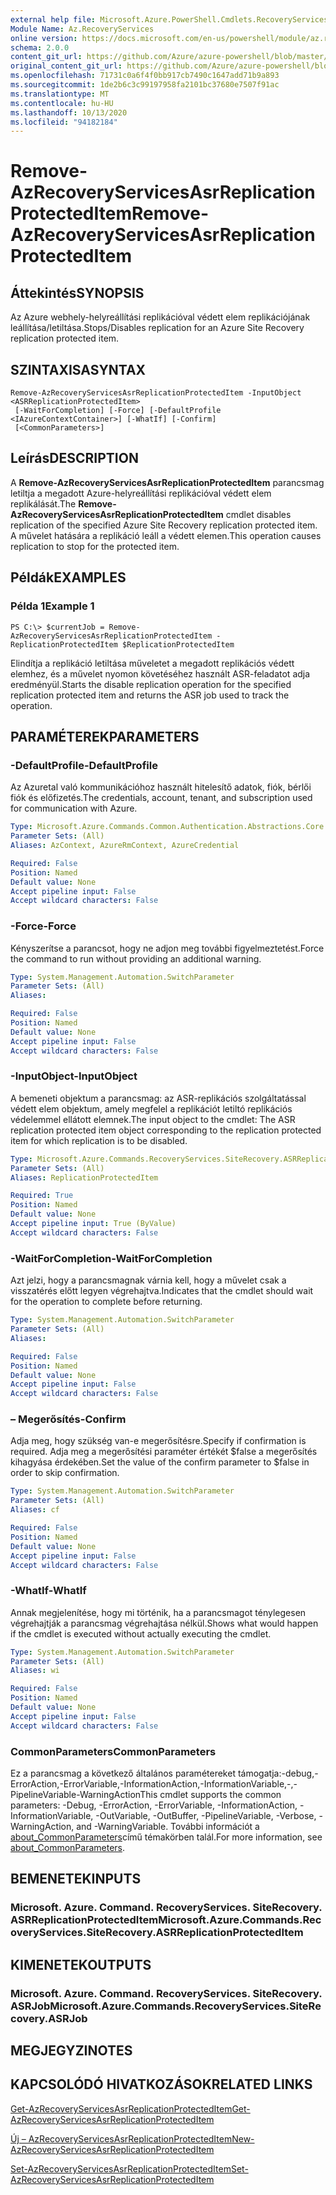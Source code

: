 ```yaml
---
external help file: Microsoft.Azure.PowerShell.Cmdlets.RecoveryServices.SiteRecovery.dll-Help.xml
Module Name: Az.RecoveryServices
online version: https://docs.microsoft.com/en-us/powershell/module/az.recoveryservices/remove-azrecoveryservicesasrreplicationprotecteditem
schema: 2.0.0
content_git_url: https://github.com/Azure/azure-powershell/blob/master/src/RecoveryServices/RecoveryServices/help/Remove-AzRecoveryServicesAsrReplicationProtectedItem.md
original_content_git_url: https://github.com/Azure/azure-powershell/blob/master/src/RecoveryServices/RecoveryServices/help/Remove-AzRecoveryServicesAsrReplicationProtectedItem.md
ms.openlocfilehash: 71731c0a6f4f0bb917cb7490c1647add71b9a893
ms.sourcegitcommit: 1de2b6c3c99197958fa2101bc37680e7507f91ac
ms.translationtype: MT
ms.contentlocale: hu-HU
ms.lasthandoff: 10/13/2020
ms.locfileid: "94182184"
---
```

# <span data-ttu-id="d8ffe-101">Remove-AzRecoveryServicesAsrReplicationProtectedItem</span><span class="sxs-lookup"><span data-stu-id="d8ffe-101">Remove-AzRecoveryServicesAsrReplicationProtectedItem</span></span>

## <span data-ttu-id="d8ffe-102">Áttekintés</span><span class="sxs-lookup"><span data-stu-id="d8ffe-102">SYNOPSIS</span></span>
<span data-ttu-id="d8ffe-103">Az Azure webhely-helyreállítási replikációval védett elem replikációjának leállítása/letiltása.</span><span class="sxs-lookup"><span data-stu-id="d8ffe-103">Stops/Disables replication for an Azure Site Recovery replication protected item.</span></span>

## <span data-ttu-id="d8ffe-104">SZINTAXISA</span><span class="sxs-lookup"><span data-stu-id="d8ffe-104">SYNTAX</span></span>

```
Remove-AzRecoveryServicesAsrReplicationProtectedItem -InputObject <ASRReplicationProtectedItem>
 [-WaitForCompletion] [-Force] [-DefaultProfile <IAzureContextContainer>] [-WhatIf] [-Confirm]
 [<CommonParameters>]
```

## <span data-ttu-id="d8ffe-105">Leírás</span><span class="sxs-lookup"><span data-stu-id="d8ffe-105">DESCRIPTION</span></span>
<span data-ttu-id="d8ffe-106">A **Remove-AzRecoveryServicesAsrReplicationProtectedItem** parancsmag letiltja a megadott Azure-helyreállítási replikációval védett elem replikálását.</span><span class="sxs-lookup"><span data-stu-id="d8ffe-106">The **Remove-AzRecoveryServicesAsrReplicationProtectedItem** cmdlet disables replication of the specified Azure Site Recovery replication protected item.</span></span>
<span data-ttu-id="d8ffe-107">A művelet hatására a replikáció leáll a védett elemen.</span><span class="sxs-lookup"><span data-stu-id="d8ffe-107">This operation causes replication to stop for the protected item.</span></span>

## <span data-ttu-id="d8ffe-108">Példák</span><span class="sxs-lookup"><span data-stu-id="d8ffe-108">EXAMPLES</span></span>

### <span data-ttu-id="d8ffe-109">Példa 1</span><span class="sxs-lookup"><span data-stu-id="d8ffe-109">Example 1</span></span>
```
PS C:\> $currentJob = Remove-AzRecoveryServicesAsrReplicationProtectedItem -ReplicationProtectedItem $ReplicationProtectedItem
```

<span data-ttu-id="d8ffe-110">Elindítja a replikáció letiltása műveletet a megadott replikációs védett elemhez, és a művelet nyomon követéséhez használt ASR-feladatot adja eredményül.</span><span class="sxs-lookup"><span data-stu-id="d8ffe-110">Starts the disable replication operation for the specified replication protected item and returns the ASR job used to track the operation.</span></span>

## <span data-ttu-id="d8ffe-111">PARAMÉTEREK</span><span class="sxs-lookup"><span data-stu-id="d8ffe-111">PARAMETERS</span></span>

### <span data-ttu-id="d8ffe-112">-DefaultProfile</span><span class="sxs-lookup"><span data-stu-id="d8ffe-112">-DefaultProfile</span></span>
<span data-ttu-id="d8ffe-113">Az Azuretal való kommunikációhoz használt hitelesítő adatok, fiók, bérlői fiók és előfizetés.</span><span class="sxs-lookup"><span data-stu-id="d8ffe-113">The credentials, account, tenant, and subscription used for communication with Azure.</span></span>


```yaml
Type: Microsoft.Azure.Commands.Common.Authentication.Abstractions.Core.IAzureContextContainer
Parameter Sets: (All)
Aliases: AzContext, AzureRmContext, AzureCredential

Required: False
Position: Named
Default value: None
Accept pipeline input: False
Accept wildcard characters: False
```

### <span data-ttu-id="d8ffe-114">-Force</span><span class="sxs-lookup"><span data-stu-id="d8ffe-114">-Force</span></span>
<span data-ttu-id="d8ffe-115">Kényszerítse a parancsot, hogy ne adjon meg további figyelmeztetést.</span><span class="sxs-lookup"><span data-stu-id="d8ffe-115">Force the command to run without providing an additional warning.</span></span>

```yaml
Type: System.Management.Automation.SwitchParameter
Parameter Sets: (All)
Aliases:

Required: False
Position: Named
Default value: None
Accept pipeline input: False
Accept wildcard characters: False
```

### <span data-ttu-id="d8ffe-116">-InputObject</span><span class="sxs-lookup"><span data-stu-id="d8ffe-116">-InputObject</span></span>
<span data-ttu-id="d8ffe-117">A bemeneti objektum a parancsmag: az ASR-replikációs szolgáltatással védett elem objektum, amely megfelel a replikációt letiltó replikációs védelemmel ellátott elemnek.</span><span class="sxs-lookup"><span data-stu-id="d8ffe-117">The input object to the cmdlet: The ASR replication protected item object corresponding to the replication protected item for which replication is to be disabled.</span></span>

```yaml
Type: Microsoft.Azure.Commands.RecoveryServices.SiteRecovery.ASRReplicationProtectedItem
Parameter Sets: (All)
Aliases: ReplicationProtectedItem

Required: True
Position: Named
Default value: None
Accept pipeline input: True (ByValue)
Accept wildcard characters: False
```

### <span data-ttu-id="d8ffe-118">-WaitForCompletion</span><span class="sxs-lookup"><span data-stu-id="d8ffe-118">-WaitForCompletion</span></span>
<span data-ttu-id="d8ffe-119">Azt jelzi, hogy a parancsmagnak várnia kell, hogy a művelet csak a visszatérés előtt legyen végrehajtva.</span><span class="sxs-lookup"><span data-stu-id="d8ffe-119">Indicates that the cmdlet should wait for the operation to complete before returning.</span></span>

```yaml
Type: System.Management.Automation.SwitchParameter
Parameter Sets: (All)
Aliases:

Required: False
Position: Named
Default value: None
Accept pipeline input: False
Accept wildcard characters: False
```

### <span data-ttu-id="d8ffe-120">– Megerősítés</span><span class="sxs-lookup"><span data-stu-id="d8ffe-120">-Confirm</span></span>
<span data-ttu-id="d8ffe-121">Adja meg, hogy szükség van-e megerősítésre.</span><span class="sxs-lookup"><span data-stu-id="d8ffe-121">Specify if confirmation is required.</span></span> <span data-ttu-id="d8ffe-122">Adja meg a megerősítési paraméter értékét $false a megerősítés kihagyása érdekében.</span><span class="sxs-lookup"><span data-stu-id="d8ffe-122">Set the value of the confirm parameter to $false in order to skip confirmation.</span></span>

```yaml
Type: System.Management.Automation.SwitchParameter
Parameter Sets: (All)
Aliases: cf

Required: False
Position: Named
Default value: None
Accept pipeline input: False
Accept wildcard characters: False
```

### <span data-ttu-id="d8ffe-123">-WhatIf</span><span class="sxs-lookup"><span data-stu-id="d8ffe-123">-WhatIf</span></span>
<span data-ttu-id="d8ffe-124">Annak megjelenítése, hogy mi történik, ha a parancsmagot ténylegesen végrehajtják a parancsmag végrehajtása nélkül.</span><span class="sxs-lookup"><span data-stu-id="d8ffe-124">Shows what would happen if the cmdlet is executed without actually executing the cmdlet.</span></span>

```yaml
Type: System.Management.Automation.SwitchParameter
Parameter Sets: (All)
Aliases: wi

Required: False
Position: Named
Default value: None
Accept pipeline input: False
Accept wildcard characters: False
```

### <span data-ttu-id="d8ffe-125">CommonParameters</span><span class="sxs-lookup"><span data-stu-id="d8ffe-125">CommonParameters</span></span>
<span data-ttu-id="d8ffe-126">Ez a parancsmag a következő általános paramétereket támogatja:-debug,-ErrorAction,-ErrorVariable,-InformationAction,-InformationVariable,-,-PipelineVariable-WarningAction</span><span class="sxs-lookup"><span data-stu-id="d8ffe-126">This cmdlet supports the common parameters: -Debug, -ErrorAction, -ErrorVariable, -InformationAction, -InformationVariable, -OutVariable, -OutBuffer, -PipelineVariable, -Verbose, -WarningAction, and -WarningVariable.</span></span> <span data-ttu-id="d8ffe-127">További információt a [about_CommonParameters](http://go.microsoft.com/fwlink/?LinkID=113216)című témakörben talál.</span><span class="sxs-lookup"><span data-stu-id="d8ffe-127">For more information, see [about_CommonParameters](http://go.microsoft.com/fwlink/?LinkID=113216).</span></span>

## <span data-ttu-id="d8ffe-128">BEMENETEK</span><span class="sxs-lookup"><span data-stu-id="d8ffe-128">INPUTS</span></span>

### <span data-ttu-id="d8ffe-129">Microsoft. Azure. Command. RecoveryServices. SiteRecovery. ASRReplicationProtectedItem</span><span class="sxs-lookup"><span data-stu-id="d8ffe-129">Microsoft.Azure.Commands.RecoveryServices.SiteRecovery.ASRReplicationProtectedItem</span></span>

## <span data-ttu-id="d8ffe-130">KIMENETEK</span><span class="sxs-lookup"><span data-stu-id="d8ffe-130">OUTPUTS</span></span>

### <span data-ttu-id="d8ffe-131">Microsoft. Azure. Command. RecoveryServices. SiteRecovery. ASRJob</span><span class="sxs-lookup"><span data-stu-id="d8ffe-131">Microsoft.Azure.Commands.RecoveryServices.SiteRecovery.ASRJob</span></span>

## <span data-ttu-id="d8ffe-132">MEGJEGYZI</span><span class="sxs-lookup"><span data-stu-id="d8ffe-132">NOTES</span></span>

## <span data-ttu-id="d8ffe-133">KAPCSOLÓDÓ HIVATKOZÁSOK</span><span class="sxs-lookup"><span data-stu-id="d8ffe-133">RELATED LINKS</span></span>

[<span data-ttu-id="d8ffe-134">Get-AzRecoveryServicesAsrReplicationProtectedItem</span><span class="sxs-lookup"><span data-stu-id="d8ffe-134">Get-AzRecoveryServicesAsrReplicationProtectedItem</span></span>](./Get-AzRecoveryServicesAsrReplicationProtectedItem.md)

[<span data-ttu-id="d8ffe-135">Új – AzRecoveryServicesAsrReplicationProtectedItem</span><span class="sxs-lookup"><span data-stu-id="d8ffe-135">New-AzRecoveryServicesAsrReplicationProtectedItem</span></span>](./New-AzRecoveryServicesAsrReplicationProtectedItem.md)

[<span data-ttu-id="d8ffe-136">Set-AzRecoveryServicesAsrReplicationProtectedItem</span><span class="sxs-lookup"><span data-stu-id="d8ffe-136">Set-AzRecoveryServicesAsrReplicationProtectedItem</span></span>](./Set-AzRecoveryServicesAsrReplicationProtectedItem.md)
